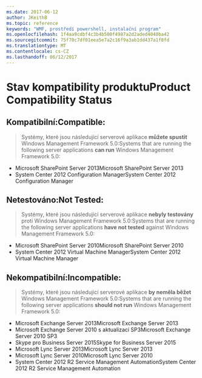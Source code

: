 ```yaml
---
ms.date: 2017-06-12
author: JKeithB
ms.topic: reference
keywords: "WMF, prostředí powershell, instalační program"
ms.openlocfilehash: 1f4aa9cdbf4c3b4b500f4987a2d2aded4040ba42
ms.sourcegitcommit: 75f70c7df01eea5e7a2c16f9a3ab1dd437a1f8fd
ms.translationtype: MT
ms.contentlocale: cs-CZ
ms.lasthandoff: 06/12/2017
---
```

# <a name="product-compatibility-status"></a><span data-ttu-id="6464c-102">Stav kompatibility produktu</span><span class="sxs-lookup"><span data-stu-id="6464c-102">Product Compatibility Status</span></span>

## <a name="compatible"></a><span data-ttu-id="6464c-103">Kompatibilní:</span><span class="sxs-lookup"><span data-stu-id="6464c-103">Compatible:</span></span>
> <span data-ttu-id="6464c-104">Systémy, které jsou následující serverové aplikace **můžete spustit** Windows Management Framework 5.0:</span><span class="sxs-lookup"><span data-stu-id="6464c-104">Systems that are running the following server applications **can run** Windows Management Framework 5.0:</span></span>

- <span data-ttu-id="6464c-105">Microsoft SharePoint Server 2013</span><span class="sxs-lookup"><span data-stu-id="6464c-105">Microsoft SharePoint Server 2013</span></span>
- <span data-ttu-id="6464c-106">System Center 2012 Configuration Manager</span><span class="sxs-lookup"><span data-stu-id="6464c-106">System Center 2012 Configuration Manager</span></span>

## <a name="not-tested"></a><span data-ttu-id="6464c-107">Netestováno:</span><span class="sxs-lookup"><span data-stu-id="6464c-107">Not Tested:</span></span>
> <span data-ttu-id="6464c-108">Systémy, které jsou následující serverové aplikace **nebyly testovány** proti Windows Management Framework 5.0:</span><span class="sxs-lookup"><span data-stu-id="6464c-108">Systems that are running the following server applications **have not tested** against Windows Management Framework 5.0:</span></span>

- <span data-ttu-id="6464c-109">Microsoft SharePoint Server 2010</span><span class="sxs-lookup"><span data-stu-id="6464c-109">Microsoft SharePoint Server 2010</span></span>
- <span data-ttu-id="6464c-110">System Center 2012 Virtual Machine Manager</span><span class="sxs-lookup"><span data-stu-id="6464c-110">System Center 2012 Virtual Machine Manager</span></span>

## <a name="incompatible"></a><span data-ttu-id="6464c-111">Nekompatibilní:</span><span class="sxs-lookup"><span data-stu-id="6464c-111">Incompatible:</span></span>
> <span data-ttu-id="6464c-112">Systémy, které jsou následující serverové aplikace **by neměla běžet** Windows Management Framework 5.0:</span><span class="sxs-lookup"><span data-stu-id="6464c-112">Systems that are running the following server applications **should not run** Windows Management Framework 5.0:</span></span>

- <span data-ttu-id="6464c-113">Microsoft Exchange Server 2013</span><span class="sxs-lookup"><span data-stu-id="6464c-113">Microsoft Exchange Server 2013</span></span>
- <span data-ttu-id="6464c-114">Microsoft Exchange Server 2010 s aktualizací SP3</span><span class="sxs-lookup"><span data-stu-id="6464c-114">Microsoft Exchange Server 2010 SP3</span></span>
- <span data-ttu-id="6464c-115">Skype pro Business Server 2015</span><span class="sxs-lookup"><span data-stu-id="6464c-115">Skype for Business Server 2015</span></span>
- <span data-ttu-id="6464c-116">Microsoft Lync Server 2013</span><span class="sxs-lookup"><span data-stu-id="6464c-116">Microsoft Lync Server 2013</span></span>
- <span data-ttu-id="6464c-117">Microsoft Lync Server 2010</span><span class="sxs-lookup"><span data-stu-id="6464c-117">Microsoft Lync Server 2010</span></span>
- <span data-ttu-id="6464c-118">System Center 2012 R2 Service Management Automation</span><span class="sxs-lookup"><span data-stu-id="6464c-118">System Center 2012 R2 Service Management Automation</span></span>

